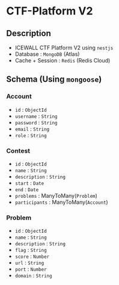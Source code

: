 # CTF-Platform V2

## Description
- ICEWALL CTF Platform V2 using `nestjs`
- Database : `MongoDB` (Atlas)
- Cache + Session : `Redis` (Redis Cloud)

## Schema (Using `mongoose`)

### Account
- `id` : `ObjectId`
- `username` : `String`
- `password` : `String`
- `email` : `String`
- `role` : `String`

### Contest
- `id` : `ObjectId`
- `name` : `String`
- `description` : `String`
- `start` : `Date`
- `end` : `Date`
- `problems` : ManyToMany(`Problem`)
- `participants` : ManyToMany(`Account`)

### Problem
- `id` : `ObjectId`
- `name` : `String`
- `description` : `String`
- `flag` : `String`
- `score` : `Number`
- `url` : `String`
- `port` : `Number`
- `domain` : `String`

